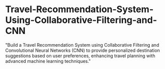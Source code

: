 # Travel-Recommendation-System-Using-Collaborative-Filtering-and-CNN
"Build a Travel Recommendation System using Collaborative Filtering and Convolutional Neural Networks (CNN) to provide personalized destination suggestions based on user preferences, enhancing travel planning with advanced machine learning techniques."
